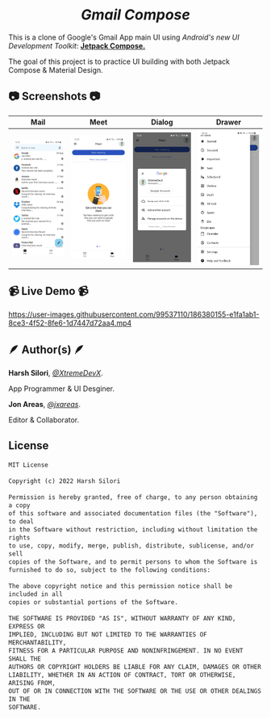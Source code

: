 <h1 align = "center">
<b><i>Gmail Compose</i></b>
</h1>

This is a clone of Google's Gmail App main UI using *Android's new UI Development Toolkit*: [**Jetpack Compose.**](https://developer.android.com/jetpack/compose)

The goal of this project is to practice UI building with both Jetpack Compose & Material Design.

## 📷 Screenshots 📷

Mail	|	Meet	|	Dialog | Drawer	|
:------:|:---------------------:|:-----------------------------:|:-------------:|
![](./assets/images/mail.jpg)  |  ![](./assets/images/meet.jpg)  |  ![](./assets/images/dialog.jpg)  |  ![](./assets/images/drawer.jpg)


## 📹 Live Demo 📹
https://user-images.githubusercontent.com/99537110/186380155-e1fa1ab1-8ce3-4f52-8fe6-1d7447d72aa4.mp4

## 🪶 Author(s) 🪶

**Harsh Silori**, [*@XtremeDevX*](https://github.com/XtremeDevX).

App Programmer & UI Desginer.

**Jon Areas**, [*@jxareas*](https://github.com/jxareas).

Editor & Collaborator.


## License
```
MIT License

Copyright (c) 2022 Harsh Silori

Permission is hereby granted, free of charge, to any person obtaining a copy
of this software and associated documentation files (the "Software"), to deal
in the Software without restriction, including without limitation the rights
to use, copy, modify, merge, publish, distribute, sublicense, and/or sell
copies of the Software, and to permit persons to whom the Software is
furnished to do so, subject to the following conditions:

The above copyright notice and this permission notice shall be included in all
copies or substantial portions of the Software.

THE SOFTWARE IS PROVIDED "AS IS", WITHOUT WARRANTY OF ANY KIND, EXPRESS OR
IMPLIED, INCLUDING BUT NOT LIMITED TO THE WARRANTIES OF MERCHANTABILITY,
FITNESS FOR A PARTICULAR PURPOSE AND NONINFRINGEMENT. IN NO EVENT SHALL THE
AUTHORS OR COPYRIGHT HOLDERS BE LIABLE FOR ANY CLAIM, DAMAGES OR OTHER
LIABILITY, WHETHER IN AN ACTION OF CONTRACT, TORT OR OTHERWISE, ARISING FROM,
OUT OF OR IN CONNECTION WITH THE SOFTWARE OR THE USE OR OTHER DEALINGS IN THE
SOFTWARE.
```


